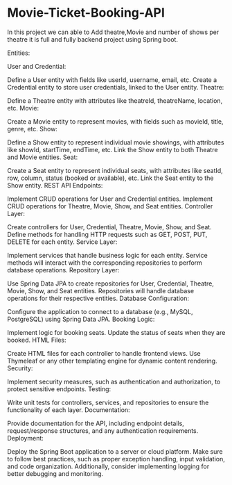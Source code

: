 # Movie-Ticket-Booking-API
In this project we can able to Add theatre,Movie and number of shows per theatre it is full and fully backend project using Spring boot.
 
 Entities:

User and Credential:

Define a User entity with fields like userId, username, email, etc.
Create a Credential entity to store user credentials, linked to the User entity.
Theatre:

Define a Theatre entity with attributes like theatreId, theatreName, location, etc.
Movie:

Create a Movie entity to represent movies, with fields such as movieId, title, genre, etc.
Show:

Define a Show entity to represent individual movie showings, with attributes like showId, startTime, endTime, etc.
Link the Show entity to both Theatre and Movie entities.
Seat:

Create a Seat entity to represent individual seats, with attributes like seatId, row, column, status (booked or available), etc.
Link the Seat entity to the Show entity.
REST API Endpoints:

Implement CRUD operations for User and Credential entities.
Implement CRUD operations for Theatre, Movie, Show, and Seat entities.
Controller Layer:

Create controllers for User, Credential, Theatre, Movie, Show, and Seat.
Define methods for handling HTTP requests such as GET, POST, PUT, DELETE for each entity.
Service Layer:

Implement services that handle business logic for each entity.
Service methods will interact with the corresponding repositories to perform database operations.
Repository Layer:

Use Spring Data JPA to create repositories for User, Credential, Theatre, Movie, Show, and Seat entities.
Repositories will handle database operations for their respective entities.
Database Configuration:

Configure the application to connect to a database (e.g., MySQL, PostgreSQL) using Spring Data JPA.
Booking Logic:

Implement logic for booking seats.
Update the status of seats when they are booked.
HTML Files:

Create HTML files for each controller to handle frontend views.
Use Thymeleaf or any other templating engine for dynamic content rendering.
Security:

Implement security measures, such as authentication and authorization, to protect sensitive endpoints.
Testing:

Write unit tests for controllers, services, and repositories to ensure the functionality of each layer.
Documentation:

Provide documentation for the API, including endpoint details, request/response structures, and any authentication requirements.
Deployment:

Deploy the Spring Boot application to a server or cloud platform.
Make sure to follow best practices, such as proper exception handling, input validation, and code organization. Additionally, consider implementing logging for better debugging and monitoring.


